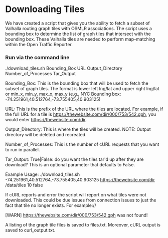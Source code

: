 # Downloading Tiles

We have created a script that gives you the ability to fetch a subset of Valhalla routing graph tiles with OSMLR associations.  The script uses a bounding box to determine the list of graph tiles that intersect with the bounding box. These Valhalla tiles are needed to perform map-matching within the Open Traffic Reporter.

### Run via the command line

./download_tiles.sh Bounding_Box URL Output_Directory Number_of_Processes Tar_Output

Bounding_Box:  This is the bounding box that will be used to fetch the subset of graph tiles.  The format is lower left lng/lat and upper right lng/lat or min_x, min_y, max_x, max_y (e.g., NYC Bounding box:  -74.251961,40.512764,-73.755405,40.903125)

URL:  This is the prefix of the URL where the tiles are located.  For example, if the full URL for a tile is https://thewebsite.com/dir/000/753/542.gph, you would enter https://thewebsite.com/dir.

Output_Directory:  This is where the tiles will be created.  NOTE: Output directory will be deleted and recreated.

Number_of_Processes:  This is the number of cURL requests that you want to run in parallel.

Tar_Output:  True|False: do you want the tiles tar'd up after they are download? This is an optional parameter that defaults to False.  

Example Usage: ./download_tiles.sh -74.251961,40.512764,-73.755405,40.903125 https://thewebsite.com/dir /data/tiles 10 false

If cURL reports and error the script will report on what tiles were not downloaded.  This could be due issues from connection issues to just the fact that tile no longer exists.  For example://

[WARN] https://thewebsite.com/dir/000/753/542.gph was not found!

A listing of the graph tile files is saved to files.txt.  Moreover, cURL output is saved to curl_output.txt.

